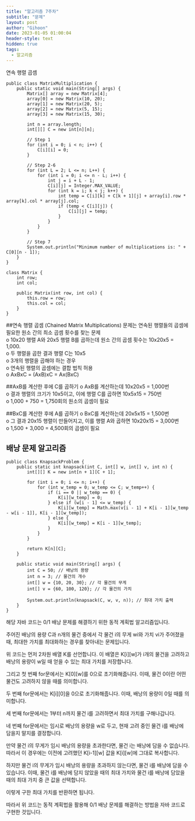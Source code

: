 ```yaml
---
title: "알고리즘 7주차"
subtitle: "문제"
layout: post
author: "Gihoon"
date: 2023-01-05 01:00:04
header-style: text
hidden: true
tags:
  - 알고리즘
---
```

연속 행렬 곱셈
```
public class MatrixMultiplication {
    public static void main(String[] args) {
        Matrix[] array = new Matrix[4];
        array[0] = new Matrix(10, 20);
        array[1] = new Matrix(20, 5);
        array[2] = new Matrix(5, 15);
        array[3] = new Matrix(15, 30);

        int n = array.length;
        int[][] C = new int[n][n];

        // Step 1
        for (int i = 0; i < n; i++) {
            C[i][i] = 0;
        }

        // Step 2-6
        for (int L = 2; L <= n; L++) {
            for (int i = 0; i <= n - L; i++) {
                int j = i + L - 1;
                C[i][j] = Integer.MAX_VALUE;
                for (int k = i; k < j; k++) {
                    int temp = C[i][k] + C[k + 1][j] + array[i].row * array[k].col * array[j].col;
                    if (temp < C[i][j]) {
                        C[i][j] = temp;
                    }
                }
            }
        }

        // Step 7
        System.out.println("Minimum number of multiplications is: " + C[0][n - 1]);
    }
}

class Matrix {
    int row;
    int col;

    public Matrix(int row, int col) {
        this.row = row;
        this.col = col;
    }
}

```
  
##연속 행렬 곱셈 (Chained Matrix Multiplications) 문제는 연속된 행렬들의 곱셈에 필요한 원소 간의 최소 곱셈 횟수를 찾는 문제  
o 10x20 행렬 A와 20x5 행렬 B를 곱하는데 원소 간의 곱셈 횟수는 10x20x5 = 1,000.  
o 두 행렬을 곱한 결과 행렬 C는 10x5  
o 3개의 행렬을 곱해야 하는 경우  
o 연속된 행렬의 곱셈에는 결합 법칙 허용  
o AxBxC = (AxB)xC = Ax(BxC)  

##AxB를 계산한 후에 C를 곱하기
o AxB를 계산하는데 10x20x5 = 1,000번  
o 결과 행렬의 크기가 10x5이고, 이에 행렬 C를 곱하면 10x5x15 = 750번  
o 1,000 + 750 = 1,750회의 원소의 곱셈이 필요  

##BxC를 계산한 후에 A를 곱하기
o BxC를 계산하는데 20x5x15 = 1,500번  
o 그 결과 20x15 행렬이 만들어지고, 이를 행렬 A와 곱하면 10x20x15 = 3,000번  
o 1,500 + 3,000 = 4,500회의 곱셈이 필요  

## 배낭 문제 알고리즘
```
public class KnapsackProblem {
    public static int knapsack(int C, int[] w, int[] v, int n) {
        int[][] K = new int[n + 1][C + 1];
 
        for (int i = 0; i <= n; i++) {
            for (int w_temp = 0; w_temp <= C; w_temp++) {
                if (i == 0 || w_temp == 0) {
                    K[i][w_temp] = 0;
                } else if (w[i - 1] <= w_temp) {
                    K[i][w_temp] = Math.max(v[i - 1] + K[i - 1][w_temp - w[i - 1]], K[i - 1][w_temp]);
                } else {
                    K[i][w_temp] = K[i - 1][w_temp];
                }
            }
        }
 
        return K[n][C];
    }
 
    public static void main(String[] args) {
        int C = 50; // 배낭의 용량
        int n = 3; // 물건의 개수
        int[] w = {10, 20, 30}; // 각 물건의 무게
        int[] v = {60, 100, 120}; // 각 물건의 가치
 
        System.out.println(knapsack(C, w, v, n)); // 최대 가치 출력
    }
}

```
해당 자바 코드는 0/1 배낭 문제를 해결하기 위한 동적 계획법 알고리즘입니다.  

주어진 배낭의 용량 C과 n개의 물건 중에서 각 물건 i의 무게 wi와 가치 vi가 주어졌을 때, 최대한 가치를 최대화하는 경우를 찾아내는 문제입니다.  

위 코드는 먼저 2차원 배열 K를 선언합니다. 이 배열은 K[i][w]가 i개의 물건을 고려하고 배낭의 용량이 w일 때 얻을 수 있는 최대 가치를 저장합니다.  

그리고 첫 번째 for문에서는 K[0][w]를 0으로 초기화해줍니다. 이때, 물건 0이란 어떤 물건도 고려하지 않을 때를 의미합니다.  

두 번째 for문에서는 K[i][0]을 0으로 초기화해줍니다. 이때, 배낭의 용량이 0일 때를 의미합니다.  

세 번째 for문에서는 1부터 n까지 물건 i를 고려하면서 최대 가치를 구해나갑니다.    

네 번째 for문에서는 임시로 배낭의 용량을 w로 두고, 현재 고려 중인 물건 i를 배낭에 담을지 말지를 결정합니다.  

만약 물건 i의 무게가 임시 배낭의 용량을 초과한다면, 물건 i는 배낭에 담을 수 없습니다. 따라서 이 경우에는 이전에 고려했던 K[i-1][w] 값을 K[i][w]에 그대로 복사합니다.  

하지만 물건 i의 무게가 임시 배낭의 용량을 초과하지 않는다면, 물건 i를 배낭에 담을 수 있습니다. 이때, 물건 i를 배낭에 담지 않았을 때의 최대 가치와 물건 i를 배낭에 담았을 때의 최대 가치 중 큰 값을 선택합니다.  

이렇게 구한 최대 가치를 반환하면 됩니다.  

따라서 위 코드는 동적 계획법을 활용해 0/1 배낭 문제를 해결하는 방법을 자바 코드로 구현한 것입니다.  
